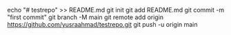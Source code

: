 echo "# testrepo" >> README.md
git init
git add README.md
git commit -m "first commit"
git branch -M main
git remote add origin https://github.com/yusraahmad/testrepo.git
git push -u origin main
